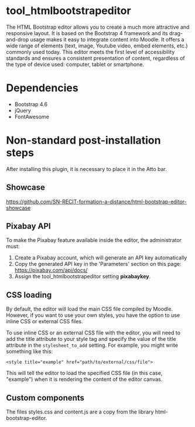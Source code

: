 # tool_htmlbootstrapeditor

The HTML Bootstrap editor allows you to create a much more attractive and responsive layout. It is based on the Bootstrap 4 framework and its drag-and-drop usage makes it easy to integrate content into Moodle. It offers a wide range of elements (text, image, Youtube video, embed elements, etc.) commonly used today. This editor meets the first level of accessibility standards and ensures a consistent presentation of content, regardless of the type of device used: computer, tablet or smartphone.

# Dependencies
* Bootstrap 4.6
* jQuery
* FontAwesome

# Non-standard post-installation steps
After installing this plugin, it is necessary to place it in the Atto bar.

## Showcase
https://github.com/SN-RECIT-formation-a-distance/html-bootstrap-editor-showcase

## Pixabay API
To make the Pixabay feature available inside the editor, the administrator must:
1. Create a Pixabay account, which will generate an API key automatically
2. Copy the generated API key in the 'Parameters' section on this page: https://pixabay.com/api/docs/
3. Assign the tool_htmlbootstrapeditor setting **pixabaykey**.

## CSS loading
By default, the editor will load the main CSS file compiled by Moodle. However, if you want to use your own styles, you have the option to use inline CSS or external CSS files.

To use inline CSS or an external CSS file with the editor, you will need to add the title attribute to your style tag and specify the value of the title attribute in the ``stylesheet_to_add`` setting. For example, you might write something like this:

``<style title="example" href="path/to/external/css/file">``

This will tell the editor to load the specified CSS file (in this case, "example") when it is rendering the content of the editor canvas.

## Custom components
The files styles.css and content.js are a copy from the library html-bootstrap-editor.

